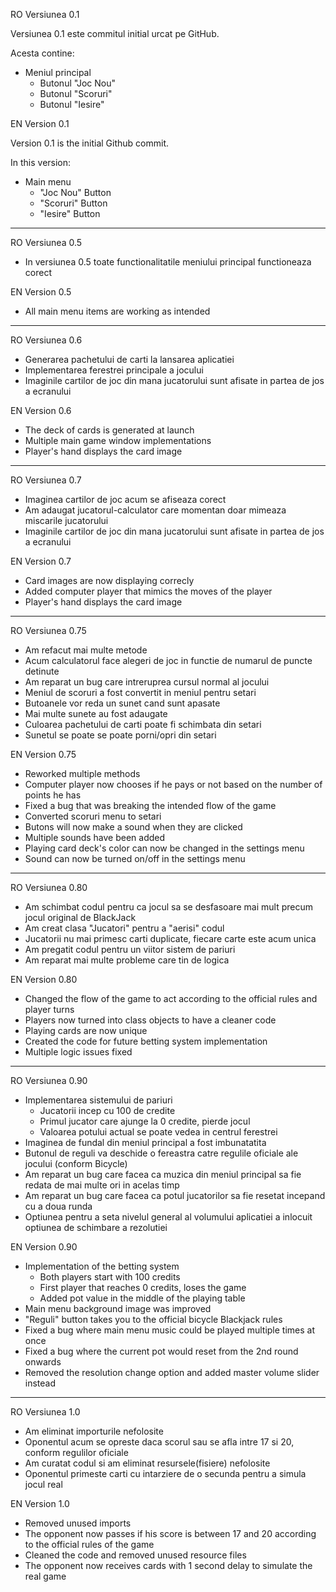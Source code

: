 RO Versiunea 0.1

Versiunea 0.1 este commitul initial urcat pe GitHub.  

Acesta contine:  

- Meniul principal  
   - Butonul "Joc Nou"  
   - Butonul "Scoruri"  
   - Butonul "Iesire"  
  
EN Version 0.1

Version 0.1 is the initial Github commit.  

In this version:  

- Main menu  
   - "Joc Nou" Button  
   - "Scoruri" Button    
   - "Iesire" Button    

-------------------------------------------------------------------------------------------------------  

RO Versiunea 0.5  

   - In versiunea 0.5 toate functionalitatile meniului principal functioneaza corect  

EN Version 0.5

   - All main menu items are working as intended  

-------------------------------------------------------------------------------------------------------  

RO Versiunea 0.6

   - Generarea pachetului de carti la lansarea aplicatiei  
   - Implementarea ferestrei principale a jocului  
   - Imaginile cartilor de joc din mana jucatorului sunt afisate in partea de jos a ecranului  


EN Version 0.6  

   - The deck of cards is generated at launch  
   - Multiple main game window implementations 
   - Player's hand displays the card image  

------------------------------------------------------------------------------------------------------- 

RO Versiunea 0.7

   - Imaginea cartilor de joc acum se afiseaza corect  
   - Am adaugat jucatorul-calculator care momentan doar mimeaza miscarile jucatorului  
   - Imaginile cartilor de joc din mana jucatorului sunt afisate in partea de jos a ecranului  


EN Version 0.7  

   - Card images are now displaying correcly  
   - Added computer player that mimics the moves of the player  
   - Player's hand displays the card image  

-------------------------------------------------------------------------------------------------------  

RO Versiunea 0.75  

   - Am refacut mai multe metode   
   - Acum calculatorul face alegeri de joc in functie de numarul de puncte detinute           
   - Am reparat un bug care intreruprea cursul normal al jocului  
   - Meniul de scoruri a fost convertit in meniul pentru setari  
   - Butoanele vor reda un sunet cand sunt apasate  
   - Mai multe sunete au fost adaugate  
   - Culoarea pachetului de carti poate fi schimbata din setari  
   - Sunetul se poate se poate porni/opri din setari  

EN Version 0.75    

   - Reworked multiple methods  
   - Computer player now chooses if he pays or not based on the number of points he has    
   - Fixed a bug that was breaking the intended flow of the game  
   - Converted scoruri menu to setari      
   - Butons will now make a sound when they are clicked  
   - Multiple sounds have been added  
   - Playing card deck's color can now be changed in the settings menu  
   - Sound can now be turned on/off in the settings menu  
   
-------------------------------------------------------------------------------------------------------  

RO Versiunea 0.80

   - Am schimbat codul pentru ca jocul sa se desfasoare mai mult precum jocul original de BlackJack  
   - Am creat clasa "Jucatori" pentru a "aerisi" codul 
   - Jucatorii nu mai primesc carti duplicate, fiecare carte este acum unica  
   - Am pregatit codul pentru un viitor sistem de pariuri  
   - Am reparat mai multe probleme care tin de logica  
   
EN Version 0.80

   - Changed the flow of the game to act according to the official rules and player turns  
   - Players now turned into  class objects to have a cleaner code   
   - Playing cards are now unique  
   - Created the code for future betting system implementation  
   - Multiple logic issues fixed  

-------------------------------------------------------------------------------------------------------  

RO Versiunea 0.90

- Implementarea sistemului de pariuri  
   - Jucatorii incep cu 100 de credite  
   - Primul jucator care ajunge la 0 credite, pierde jocul  
   - Valoarea potului actual se poate vedea in centrul ferestrei  
- Imaginea de fundal din meniul principal a fost imbunatatita  
- Butonul de reguli va deschide o fereastra catre regulile oficiale ale jocului (conform Bicycle)  
- Am reparat un bug care facea ca muzica din meniul principal sa fie redata de mai multe ori in acelas timp  
- Am reparat un bug care facea ca potul jucatorilor sa fie resetat incepand cu a doua runda  
- Optiunea pentru a seta nivelul general al volumului aplicatiei a inlocuit optiunea de schimbare a rezolutiei    

EN Version 0.90

- Implementation of the betting system  
   - Both players start with 100 credits  
   - First player that reaches 0 credits, loses the game  
   - Added pot value in the middle of the playing table 
- Main menu background image was improved  
- "Reguli" button takes you to the official bicycle Blackjack rules 
- Fixed a bug where main menu music could be played multiple times at once  
- Fixed a bug where the current pot would reset from the 2nd round onwards  
- Removed the resolution change option and added master volume slider instead  
  
------------------------------------------------------------------------------------------------------- 

RO Versiunea 1.0

- Am eliminat importurile nefolosite  
- Oponentul acum se opreste daca scorul sau se afla intre 17 si 20, conform regulilor oficiale  
- Am curatat codul si am eliminat resursele(fisiere) nefolosite  
- Oponentul primeste carti cu intarziere de o secunda pentru a simula jocul real  

EN Version 1.0

- Removed unused imports  
- The opponent now passes if his score is between 17 and 20 according to the official rules of the game  
- Cleaned the code and removed unused resource files      
- The opponent now receives cards with 1 second delay to simulate the real game  

  
